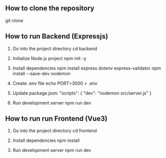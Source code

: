 ## How to clone the repository
git clone <your-repo-url>

## How to run Backend (Expressjs)
1. Go into the project directory
cd backend

2. Initialize Node.js project
npm init -y

3. Install dependencies
npm install express dotenv express-validator
npm install --save-dev nodemon

4. Create .env file
echo PORT=3000 > .env

5. Update package.json:
"scripts": {
   "dev": "nodemon src/server.js"
}

6. Run development server
npm run dev

## How to run run Frontend (Vue3)
1. Go into the project directory
cd frontend

2. Install dependencies
npm install

3. Run development server
npm run dev
